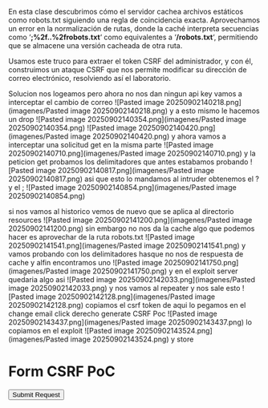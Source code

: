 En esta clase descubrimos cómo el servidor cachea archivos estáticos como robots.txt siguiendo una regla de coincidencia exacta. Aprovechamos un error en la normalización de rutas, donde la caché interpreta secuencias como ‘**;%2f..%2frobots.txt**‘ como equivalentes a ‘**/robots.txt**‘, permitiendo que se almacene una versión cacheada de otra ruta.

Usamos este truco para extraer el token CSRF del administrador, y con él, construimos un ataque CSRF que nos permite modificar su dirección de correo electrónico, resolviendo así el laboratorio.

Solucion
nos logeamos pero ahora no nos dan ningun api key vamos a interceptar el cambio de correo 
![Pasted image 20250902140218.png](imagenes/Pasted image 20250902140218.png)
y a esto mismo le hacemos un drop
![Pasted image 20250902140354.png](imagenes/Pasted image 20250902140354.png)
![Pasted image 20250902140420.png](imagenes/Pasted image 20250902140420.png)
y ahora vamos a interceptar una solicitud get en la misma parte
![Pasted image 20250902140710.png](imagenes/Pasted image 20250902140710.png)
y la peticion get probamos los delimitadores que antes estabamos probando
![Pasted image 20250902140817.png](imagenes/Pasted image 20250902140817.png)
asi que esto lo mandamos al intruder
obtenemos el ? y el ;
![Pasted image 20250902140854.png](imagenes/Pasted image 20250902140854.png)

si nos vamos al historico vemos de nuevo que se aplica al directorio resources
![Pasted image 20250902141200.png](imagenes/Pasted image 20250902141200.png)
sin embargo no nos da la cache
algo que podemos hacer es aprovechar de la ruta robots.txt
![Pasted image 20250902141541.png](imagenes/Pasted image 20250902141541.png)
y vamos probando con los delimitadores
hasque no nos de respuesta de cache y alfin encontramos uno
![Pasted image 20250902141750.png](imagenes/Pasted image 20250902141750.png)
y en el exploit server quedaria algo asi
![Pasted image 20250902142033.png](imagenes/Pasted image 20250902142033.png)
y nos vamos al repeater y nos sale esto
![Pasted image 20250902142128.png](imagenes/Pasted image 20250902142128.png)
copiamos el csrf token de aqui
lo pegamos en el change email click derecho generate CSRF Poc
![Pasted image 20250902143437.png](imagenes/Pasted image 20250902143437.png)
lo copiamos en el exploit
![Pasted image 20250902143524.png](imagenes/Pasted image 20250902143524.png)
y store
<!DOCTYPE html>
<html lang="en">
	<body>
		<h1>Form CSRF PoC</h1>
		<form method="POST" action="https://undefined/my-account/change-email">
			<input type="hidden" name="Host: 0a3800c7049f3c3482bc9c7a00a7003e.web-security-academy.net" value="">
			<input type="submit" value="Submit Request">
		</form>
	</body>
</html>

